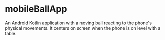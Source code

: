 # mobileBallApp
An Android Kotlin application with a moving ball reacting to the phone's physical movements. It centers on screen when the phone is on level with a table.
